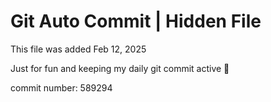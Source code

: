 # Git Auto Commit | Hidden File

This file was added Feb 12, 2025

Just for fun and keeping my daily git commit active 🤪

commit number: 589294
